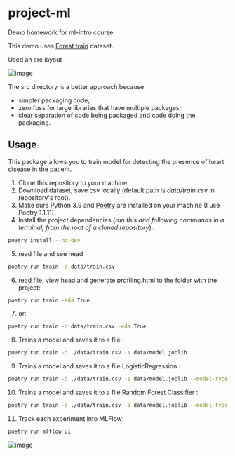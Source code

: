 # project-ml

Demo homework for ml-intro course.

This demo uses [Forest train](https://www.kaggle.com/competitions/forest-cover-type-prediction) dataset.

Used an src layout


![image](https://user-images.githubusercontent.com/55091681/167725817-b4d0be8e-7137-4e49-8806-fd8e3c934020.png)


The src directory is a better approach because:

  - simpler packaging code;
  - zero fuss for large libraries that have multiple packages;
  - clear separation of code being packaged and code doing the packaging.


## Usage
This package allows you to train model for detecting the presence of heart disease in the patient.
1. Clone this repository to your machine.
2. Download  dataset, save csv locally (default path is *data/train.csv* in repository's root).
3. Make sure Python 3.9 and [Poetry](https://python-poetry.org/docs/) are installed on your machine (I use Poetry 1.1.11).
4. Install the project dependencies (*run this and following commands in a terminal, from the root of a cloned repository*):
```sh
poetry install --no-dev
```
5. read  file and see head
```sh
poetry run train -d data/train.csv
```
6. read file, view head and generate profiling.html to the folder with the project:
```sh
poetry run train -eda True
```
7. or:
```sh
poetry run train -d data/train.csv -eda True
```
8. Trains a model and saves it to a file:

```sh
poetry run train -d ./data/train.csv -s data/model.joblib
```
9. Trains a model and saves it to a file LogisticRegression :
```sh
poetry run train -d ./data/train.csv -s data/model.joblib --model-type True
```
10. Trains a model and saves it to a file Random Forest Classifier :
```sh
poetry run train -d ./data/train.csv -s data/model.joblib --model-type False
```

11. Track each experiment into MLFlow:
```sh
poetry run mlflow ui
```
 ![image](https://user-images.githubusercontent.com/55091681/168618437-cfe5c53c-b27f-489d-b72f-1ec455eece7f.png)


